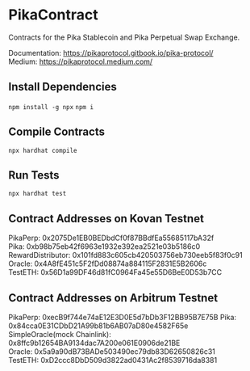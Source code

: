 # PikaContract
Contracts for the Pika Stablecoin and Pika Perpetual Swap Exchange.

Documentation: https://pikaprotocol.gitbook.io/pika-protocol/  
Medium: https://pikaprotocol.medium.com/  

## Install Dependencies
`npm install -g npx`
`npm i`

## Compile Contracts
`npx hardhat compile`

## Run Tests
`npx hardhat test`

## Contract Addresses on Kovan Testnet  
PikaPerp: 0x2075De1EB0BEDbdCf0f87BBdfEa55685117bA32f  
Pika: 0xb98b75eb42f6963e1932e392ea2521e03b5186c0  
RewardDistributor: 0x101fd883c605cb420503756eb730eeb5f83f0c91  
Oracle: 0x4A8fE451c5F2fDd08874a884115F2831E5B2606c  
TestETH: 0x56D1a99DF46d81fC0964Fa45e55D6BeE0D53b7CC   

## Contract Addresses on Arbitrum Testnet  
PikaPerp: 0xecB9f744e74aE12E3D0E5d7bDb3F12BB95B7E75B
Pika: 0x84cca0E31CDbD21A99b81b6AB07aD80e4582F65e  
SimpleOracle(mock Chainlink): 0x8ffc9b12654BA9134dac7A200e061E0906de21BE    
Oracle: 0x5a9a90dB73BADe503490ec79db83D62650826c31  
TestETH: 0xD2ccc8DbD509d3822ad0431Ac2f8539716da8381  

